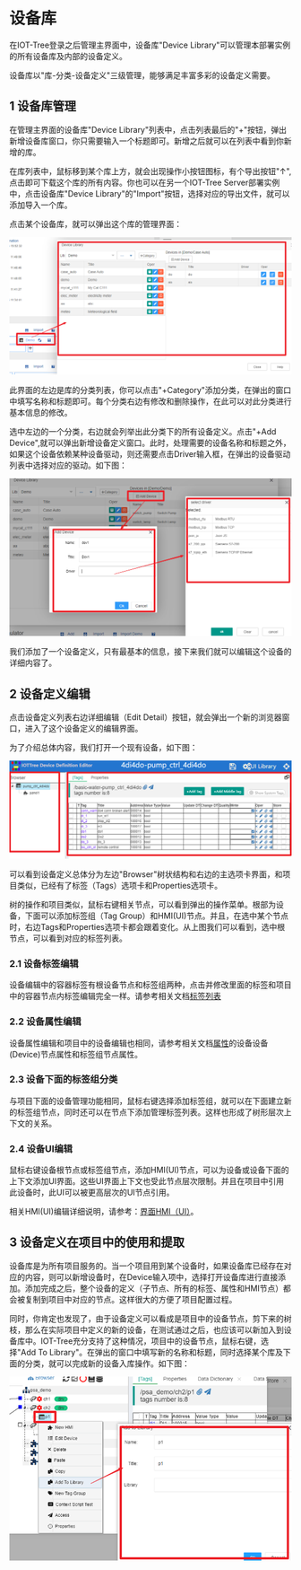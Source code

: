 设备库
==

在IOT-Tree登录之后管理主界面中，设备库"Device Library"可以管理本部署实例的所有设备库及内部的设备定义。

设备库以"库-分类-设备定义"三级管理，能够满足丰富多彩的设备定义需要。

## 1 设备库管理

在管理主界面的设备库"Device Library"列表中，点击列表最后的"+"按钮，弹出新增设备库窗口，你只需要输入一个标题即可。新增之后就可以在列表中看到你新增的库。

在库列表中，鼠标移到某个库上方，就会出现操作小按钮图标，有个导出按钮"↑",点击即可下载这个库的所有内容。你也可以在另一个IOT-Tree Server部署实例中，点击设备库"Device Library"的"Import"按钮，选择对应的导出文件，就可以添加导入一个库。

点击某个设备库，就可以弹出这个库的管理界面：

<img src="../img/main/m017.png" />

此界面的左边是库的分类列表，你可以点击"+Category"添加分类，在弹出的窗口中填写名称和标题即可。每个分类右边有修改和删除操作，在此可以对此分类进行基本信息的修改。

选中左边的一个分类，右边就会列举出此分类下的所有设备定义。点击"+Add Device",就可以弹出新增设备定义窗口。此时，处理需要的设备名称和标题之外，如果这个设备依赖某种设备驱动，则还需要点击Driver输入框，在弹出的设备驱动列表中选择对应的驱动。如下图：

<img src="../img/main/m018.png" />

我们添加了一个设备定义，只有最基本的信息，接下来我们就可以编辑这个设备的详细内容了。

## 2 设备定义编辑

点击设备定义列表右边详细编辑（Edit Detail）按钮，就会弹出一个新的浏览器窗口，进入了这个设备定义的编辑界面。

为了介绍总体内容，我们打开一个现有设备，如下图：

<img src="../img/main/m019.png" />

可以看到设备定义总体分为左边"Browser"树状结构和右边的主选项卡界面，和项目类似，已经有了标签（Tags）选项卡和Properties选项卡。

树的操作和项目类似，鼠标右键相关节点，可以看到弹出的操作菜单。根部为设备，下面可以添加标签组（Tag Group）和HMI(UI)节点。并且，在选中某个节点时，右边Tags和Properties选项卡都会跟着变化。从上图我们可以看到，选中根节点，可以看到对应的标签列表。

### 2.1 设备标签编辑

设备编辑中的容器标签有根设备节点和标签组两种，点击并修改里面的标签和项目中的容器节点内标签编辑完全一样。请参考相关文档[标签列表][tag_list]

### 2.2 设备属性编辑

设备属性编辑和项目中的设备编辑也相同，请参考相关文档[属性][prop]的设备设备(Device)节点属性和标签组节点属性。

### 2.3 设备下面的标签组分类

与项目下面的设备管理功能相同，鼠标右键选择添加标签组，就可以在下面建立新的标签组节点，同时还可以在节点下添加管理标签列表。这样也形成了树形层次上下文的关系。

### 2.4 设备UI编辑

鼠标右键设备根节点或标签组节点，添加HMI(UI)节点，可以为设备或设备下面的上下文添加UI界面。这些UI界面上下文也受此节点层次限制。并且在项目中引用此设备时，此UI可以被更高层次的UI节点引用。

相关HMI(UI)编辑详细说明，请参考：[界面HMI（UI）][hmi]。

## 3 设备定义在项目中的使用和提取

设备库是为所有项目服务的。当一个项目用到某个设备时，如果设备库已经存在对应的内容，则可以新增设备时，在Device输入项中，选择打开设备库进行直接添加。添加完成之后，整个设备的定义（子节点、所有的标签、属性和HMI节点）都会被复制到项目中对应的节点。这样很大的方便了项目配置过程。

同时，你肯定也发现了，由于设备定义可以看成是项目中的设备节点，剪下来的树枝，那么在实际项目中定义的新的设备，在测试通过之后，也应该可以新加入到设备库中。IOT-Tree充分支持了这种情况，项目中的设备节点，鼠标右键，选择"Add To Library"。在弹出的窗口中填写新的名称和标题，同时选择某个库及下面的分类，就可以完成新的设备入库操作。如下图：

<img src="../img/main/m020.png" />


[tag_list]:../main/tags.md
[prop]:../main/properties.md
[hmi]:../hmi/index.md
